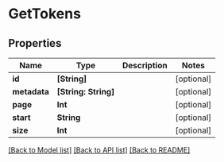 # GetTokens

## Properties
Name | Type | Description | Notes
------------ | ------------- | ------------- | -------------
**id** | **[String]** |  | [optional] 
**metadata** | **[String: String]** |  | [optional] 
**page** | **Int** |  | [optional] 
**start** | **String** |  | [optional] 
**size** | **Int** |  | [optional] 

[[Back to Model list]](../README.md#documentation-for-models) [[Back to API list]](../README.md#documentation-for-api-endpoints) [[Back to README]](../README.md)


